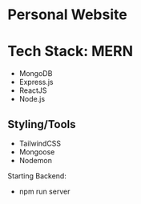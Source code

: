 # Personal Website

# Tech Stack: MERN
- MongoDB
- Express.js
- ReactJS
- Node.js

## Styling/Tools
- TailwindCSS
- Mongoose
- Nodemon

Starting Backend:
- npm run server